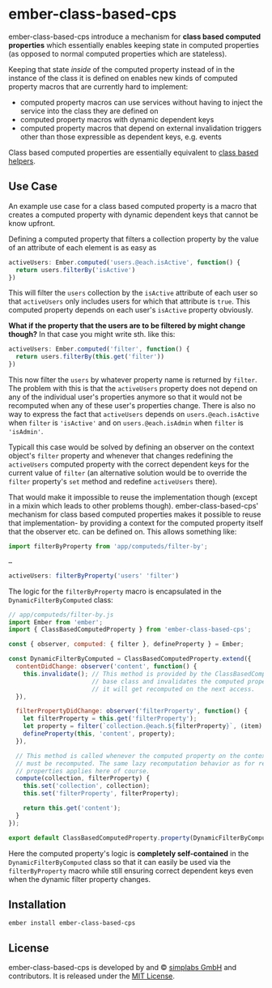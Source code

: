 # ember-class-based-cps

ember-class-based-cps introduce a mechanism for __class based computed
properties__ which essentially enables keeping state in computed properties
(as opposed to normal computed properties which are stateless).

Keeping that state *inside* of the computed property instead of in the instance
of the class it is defined on enables new kinds of computed property macros
that are currently hard to implement:

* computed property macros can use services without having to inject the
  service into the class they are defined on
* computed property macros with dynamic dependent keys
* computed property macros that depend on external invalidation triggers
  other than those expressible as dependent keys, e.g. events

Class based computed properties are essentially equivalent to
[class based helpers](http://guides.emberjs.com/v2.11.0/templates/writing-helpers/#toc_class-based-helpers).

## Use Case

An example use case for a class based computed property is a macro that creates
a computed property with dynamic dependent keys that cannot be know upfront.

Defining a computed property that filters a collection property by the value of
an attribute of each element is as easy as

```js
activeUsers: Ember.computed('users.@each.isActive', function() {
  return users.filterBy('isActive')
})
```

This will filter the `users` collection by the `isActive` attribute of each
user so that `activeUsers` only includes users for which that attribute is
`true`. This computed property depends on each user's `isActive` property
obviously.

__What if the property that the users are to be filtered by might change
though?__ In that case you might write sth. like this:

```js
activeUsers: Ember.computed('filter', function() {
  return users.filterBy(this.get('filter'))
})
```

This now filter the `users` by whatever property name is returned by `filter`.
The problem with this is that the `activeUsers` property does not depend on any
of the individual user's properties anymore so that it would not be recomputed
when any of these user's properties change. There is also no way to express the
fact that `activeUsers` depends on `users.@each.isActive` when `filter` is
`'isActive'` and on `users.@each.isAdmin` when `filter` is `'isAdmin'`.

Typicall this case would be solved by defining an observer on the context
object's `filter` property and whenever that changes redefining the
`activeUsers` computed property with the correct dependent keys for the current
value of `filter` (an alternative solution would be to override the `filter`
property's `set` method and redefine `activeUsers` there).

That would make it impossible to reuse the implementation though (except in a
mixin which leads to other problems though). ember-class-based-cps' mechanism
for class based computed properties makes it possible to reuse that
implementation- by providing a context for the computed property itself that
the observer etc. can be defined on. This allows something like:

```js
import filterByProperty from 'app/computeds/filter-by';

…

activeUsers: filterByProperty('users' 'filter')
```

The logic for the `filterByProperty` macro is encapsulated in the
`DynamicFilterByComputed` class:

```js
// app/computeds/filter-by.js
import Ember from 'ember';
import { ClassBasedComputedProperty } from 'ember-class-based-cps';

const { observer, computed: { filter }, defineProperty } = Ember;

const DynamicFilterByComputed = ClassBasedComputedProperty.extend({
  contentDidChange: observer('content', function() {
    this.invalidate(); // This method is provided by the ClassBasedComputedProperty
                       // base class and invalidates the computed property so that
                       // it will get recomputed on the next access.
  }),

  filterPropertyDidChange: observer('filterProperty', function() {
    let filterProperty = this.get('filterProperty');
    let property = filter(`collection.@each.${filterProperty}`, (item) => item.get(filterProperty));
    defineProperty(this, 'content', property);
  }),

  // This method is called whenever the computed property on the context object
  // must be recomputed. The same lazy recomputation behavior as for regular computed
  // properties applies here of course.
  compute(collection, filterProperty) {
    this.set('collection', collection);
    this.set('filterProperty', filterProperty);

    return this.get('content');
  }
});

export default ClassBasedComputedProperty.property(DynamicFilterByComputed);
```

Here the computed property's logic is __completely self-contained__ in the
`DynamicFilterByComputed` class so that it can easily be used via the
`filterByProperty` macro while still ensuring correct dependent keys even when
the dynamic filter property changes.

## Installation

`ember install ember-class-based-cps`

## License

ember-class-based-cps is developed by and &copy;
[simplabs GmbH](http://simplabs.com) and contributors. It is released under the
[MIT License](LICENSE).
